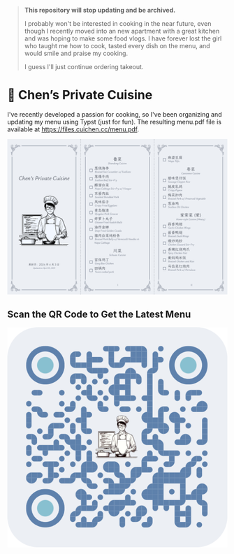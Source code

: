 > **This repository will stop updating and be archived.**
>
> I probably won't be interested in cooking in the near future, even though I recently moved into an new apartment with a great kitchen and was hoping to make some food vlogs. I have forever lost the girl who taught me how to cook, tasted every dish on the menu, and would smile and praise my cooking.
>
> I guess I'll just continue ordering takeout.

# 🍔 Chen’s Private Cuisine

I've recently developed a passion for cooking, so I've been organizing and updating my menu using Typst (just for fun). The resulting menu.pdf file is available at https://files.cuichen.cc/menu.pdf.

![](assets/screenshot.png)

## Scan the QR Code to Get the Latest Menu

![](assets/qr-code.png)
